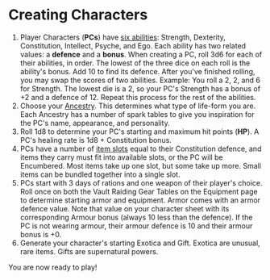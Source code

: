 # Creating Characters
1. Player Characters (__PCs__) have [six abilities](basic-rules.md?id=abilities): Strength, Dexterity, Constitution, Intellect, Psyche, and Ego. Each ability has two related values: a __defence__ and a __bonus__. When creating a PC, roll 3d6 for each of their abilities, in order. The lowest of the three dice on each roll is the ability's bonus. Add 10 to find its defence. After you've finished rolling, you may swap the scores of two abilities.  Example: You roll a 2, 2, and 6 for Strength. The lowest die is a 2, so your PC's Strength has a bonus of +2 and a defence of 12. Repeat this process for the rest of the abilities.
2. Choose your [Ancestry](ancestries.md). This determines what type of life-form you are. Each Ancestry has a number of spark tables to give you inspiration for the PC's name, appearance, and personality.
3. Roll 1d8 to determine your PC's starting and maximum hit points (__HP__). A PC's healing rate is 1d8 + Constitution bonus.
4. PCs have a number of [item slots](basic-rules.md?id=item-slots) equal to their Constitution defence, and items they carry must fit into available slots, or the PC will be Encumbered. Most items take up one slot, but some take up more. Small items can be bundled together into a single slot.
5. PCs start with 3 days of rations and one weapon of their player's choice. Roll once on both the Vault Raiding Gear Tables on the Equipment page to determine starting armor and equipment.
   Armor comes with an armor defence value. Note that value on your character sheet with its corresponding Armour bonus (always 10 less than the defence). If the PC is not wearing armour, their armour defence is 10 and their armour bonus is +0.
6. Generate your character's starting Exotica and Gift. Exotica are unusual, rare items. Gifts are supernatural powers.

You are now ready to play!
